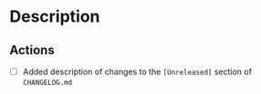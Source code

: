 <!-- Thank you for contributing to mol-view-stories -->

# Description


## Actions

- [ ] Added description of changes to the `[Unreleased]` section of `CHANGELOG.md`